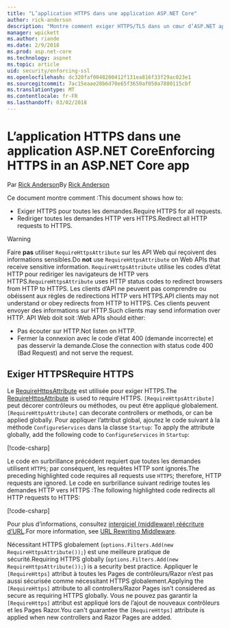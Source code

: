 ```yaml
---
title: "L’application HTTPS dans une application ASP.NET Core"
author: rick-anderson
description: "Montre comment exiger HTTPS/TLS dans un cœur d’ASP.NET application web."
manager: wpickett
ms.author: riande
ms.date: 2/9/2018
ms.prod: asp.net-core
ms.technology: aspnet
ms.topic: article
uid: security/enforcing-ssl
ms.openlocfilehash: dc320faf0048200412f131ea816f33f29ac023e1
ms.sourcegitcommit: 7ac15eaae20b6d70e65f3650af050a7880115cbf
ms.translationtype: MT
ms.contentlocale: fr-FR
ms.lasthandoff: 03/02/2018
---
```

# <a name="enforcing-https-in-an-aspnet-core-app"></a><span data-ttu-id="30faf-103">L’application HTTPS dans une application ASP.NET Core</span><span class="sxs-lookup"><span data-stu-id="30faf-103">Enforcing HTTPS in an ASP.NET Core app</span></span>

<span data-ttu-id="30faf-104">Par [Rick Anderson](https://twitter.com/RickAndMSFT)</span><span class="sxs-lookup"><span data-stu-id="30faf-104">By [Rick Anderson](https://twitter.com/RickAndMSFT)</span></span>

<span data-ttu-id="30faf-105">Ce document montre comment :</span><span class="sxs-lookup"><span data-stu-id="30faf-105">This document shows how to:</span></span>

- <span data-ttu-id="30faf-106">Exiger HTTPS pour toutes les demandes.</span><span class="sxs-lookup"><span data-stu-id="30faf-106">Require HTTPS for all requests.</span></span>
- <span data-ttu-id="30faf-107">Rediriger toutes les demandes HTTP vers HTTPS.</span><span class="sxs-lookup"><span data-stu-id="30faf-107">Redirect all HTTP requests to HTTPS.</span></span>

> [!WARNING]
> <span data-ttu-id="30faf-108">Faire **pas** utiliser `RequireHttpsAttribute` sur les API Web qui reçoivent des informations sensibles.</span><span class="sxs-lookup"><span data-stu-id="30faf-108">Do **not** use `RequireHttpsAttribute` on Web APIs that receive sensitive information.</span></span> <span data-ttu-id="30faf-109">`RequireHttpsAttribute` utilise les codes d’état HTTP pour rediriger les navigateurs de HTTP vers HTTPS.</span><span class="sxs-lookup"><span data-stu-id="30faf-109">`RequireHttpsAttribute` uses HTTP status codes to redirect browsers from HTTP to HTTPS.</span></span> <span data-ttu-id="30faf-110">Les clients d’API ne peuvent pas comprendre ou obéissent aux règles de redirections HTTP vers HTTPS.</span><span class="sxs-lookup"><span data-stu-id="30faf-110">API clients may not understand or obey redirects from HTTP to HTTPS.</span></span> <span data-ttu-id="30faf-111">Ces clients peuvent envoyer des informations sur HTTP.</span><span class="sxs-lookup"><span data-stu-id="30faf-111">Such clients may send information over HTTP.</span></span> <span data-ttu-id="30faf-112">API Web doit soit :</span><span class="sxs-lookup"><span data-stu-id="30faf-112">Web APIs should either:</span></span>
>
>* <span data-ttu-id="30faf-113">Pas écouter sur HTTP.</span><span class="sxs-lookup"><span data-stu-id="30faf-113">Not listen on HTTP.</span></span>
>* <span data-ttu-id="30faf-114">Fermer la connexion avec le code d’état 400 (demande incorrecte) et pas desservir la demande.</span><span class="sxs-lookup"><span data-stu-id="30faf-114">Close the connection with status code 400 (Bad Request) and not serve the request.</span></span>

## <a name="require-https"></a><span data-ttu-id="30faf-115">Exiger HTTPS</span><span class="sxs-lookup"><span data-stu-id="30faf-115">Require HTTPS</span></span>

<span data-ttu-id="30faf-116">Le [RequireHttpsAttribute](/dotnet/api/Microsoft.AspNetCore.Mvc.RequireHttpsAttribute) est utilisée pour exiger HTTPS.</span><span class="sxs-lookup"><span data-stu-id="30faf-116">The [RequireHttpsAttribute](/dotnet/api/Microsoft.AspNetCore.Mvc.RequireHttpsAttribute) is used to require HTTPS.</span></span> <span data-ttu-id="30faf-117">`[RequireHttpsAttribute]` peut décorer contrôleurs ou méthodes, ou peut être appliqué globalement.</span><span class="sxs-lookup"><span data-stu-id="30faf-117">`[RequireHttpsAttribute]` can decorate controllers or methods, or can be applied globally.</span></span> <span data-ttu-id="30faf-118">Pour appliquer l’attribut global, ajoutez le code suivant à la méthode `ConfigureServices` dans la classe `Startup`: </span><span class="sxs-lookup"><span data-stu-id="30faf-118">To apply the attribute globally, add the following code to `ConfigureServices` in `Startup`:</span></span>

[!code-csharp[](authentication/accconfirm/sample/WebApp1/Startup.cs?name=snippet2&highlight=4-999)]

<span data-ttu-id="30faf-119">Le code en surbrillance précédent requiert que toutes les demandes utilisent `HTTPS`; par conséquent, les requêtes HTTP sont ignorés.</span><span class="sxs-lookup"><span data-stu-id="30faf-119">The preceding highlighted code requires all requests use `HTTPS`; therefore, HTTP requests are ignored.</span></span> <span data-ttu-id="30faf-120">Le code en surbrillance suivant redirige toutes les demandes HTTP vers HTTPS :</span><span class="sxs-lookup"><span data-stu-id="30faf-120">The following highlighted code redirects all HTTP requests to HTTPS:</span></span>

[!code-csharp[](authentication/accconfirm/sample/WebApp1/Startup.cs?name=snippet_AddRedirectToHttps&highlight=7-999)]

<span data-ttu-id="30faf-121">Pour plus d’informations, consultez [intergiciel (middleware) réécriture d’URL](xref:fundamentals/url-rewriting).</span><span class="sxs-lookup"><span data-stu-id="30faf-121">For more information, see [URL Rewriting Middleware](xref:fundamentals/url-rewriting).</span></span>

<span data-ttu-id="30faf-122">Nécessitant HTTPS globalement (`options.Filters.Add(new RequireHttpsAttribute());`) est une meilleure pratique de sécurité.</span><span class="sxs-lookup"><span data-stu-id="30faf-122">Requiring HTTPS globally (`options.Filters.Add(new RequireHttpsAttribute());`) is a security best practice.</span></span> <span data-ttu-id="30faf-123">Appliquer le `[RequireHttps]` attribut à toutes les Pages de contrôleurs/Razor n’est pas aussi sécurisée comme nécessitant HTTPS globalement.</span><span class="sxs-lookup"><span data-stu-id="30faf-123">Applying the `[RequireHttps]` attribute to all controllers/Razor Pages isn't considered as secure as requiring HTTPS globally.</span></span> <span data-ttu-id="30faf-124">Vous ne pouvez pas garantir la `[RequireHttps]` attribut est appliqué lors de l’ajout de nouveaux contrôleurs et les Pages Razor.</span><span class="sxs-lookup"><span data-stu-id="30faf-124">You can't guarantee the `[RequireHttps]` attribute is applied when new controllers and Razor Pages are added.</span></span>